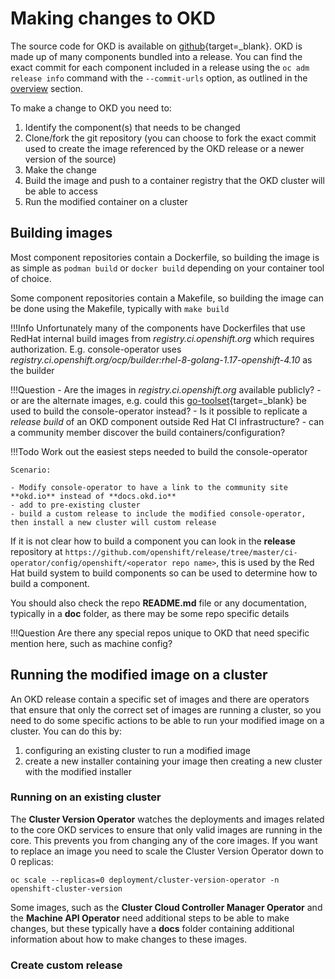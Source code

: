 # Making changes to OKD

<!--- cSpell:ignore podman Dockerfiles toolset -->

The source code for OKD is available on [github](https://github.com/openshift){target=_blank}.  OKD is made up of many components bundled into a release.  You can find the exact commit for each component included in a release using the `oc adm release info` command with the `--commit-urls` option, as outlined in the [overview](./index.md#okd-releases) section.

To make a change to OKD you need to:

1. Identify the component(s) that needs to be changed
2. Clone/fork the git repository (you can choose to fork the exact commit used to create the image referenced by the OKD release or a newer version of the source)
3. Make the change
4. Build the image and push to a container registry that the OKD cluster will be able to access
5. Run the modified container on a cluster

## Building images

Most component repositories contain a Dockerfile, so building the image is as simple as `podman build` or `docker build` depending on your container tool of choice.

Some component repositories contain a Makefile, so building the image can be done using the Makefile, typically with `make build`

!!!Info
    Unfortunately many of the components have Dockerfiles that use RedHat internal build images from *registry.ci.openshift.org* which requires authorization.  E.g. console-operator uses *registry.ci.openshift.org/ocp/builder:rhel-8-golang-1.17-openshift-4.10* as the builder

!!!Question
    - Are the images in *registry.ci.openshift.org* available publicly?
        - or are the alternate images, e.g. could this [go-toolset](https://catalog.redhat.com/software/containers/rhel8/go-toolset/5b9c810add19c70b45cbd666){target=_blank} be used to build the console-operator instead?
    - Is it possible to replicate a *release build* of an OKD component outside Red Hat CI infrastructure?
        - can a community member discover the build containers/configuration?

!!!Todo
    Work out the easiest steps needed to build the console-operator

    Scenario:

    - Modify console-operator to have a link to the community site **okd.io** instead of **docs.okd.io**
    - add to pre-existing cluster
    - build a custom release to include the modified console-operator, then install a new cluster will custom release

If it is not clear how to build a component you can look in the **release** repository at `https://github.com/openshift/release/tree/master/ci-operator/config/openshift/<operator repo name>`, this is used by the Red Hat build system to build components so can be used to determine how to build a component.

You should also check the repo **README.md** file or any documentation, typically in a **doc** folder, as there may be some repo specific details

!!!Question
    Are there any special repos unique to OKD that need specific mention here, such as machine config?

## Running the modified image on a cluster

An OKD release contain a specific set of images and there are operators that ensure that only the correct set of images are running a cluster, so you need to do some specific actions to be able to run your modified image on a cluster.  You can do this by:

1. configuring an existing cluster to run a modified image
2. create a new installer containing your image then creating a new cluster with the modified installer

### Running on an existing cluster

The **Cluster Version Operator** watches the deployments and images related to the core OKD services to ensure that only valid images are running in the core.  This prevents you from changing any of the core images.  If you want to replace an image you need to scale the Cluster Version Operator down to 0 replicas:

``` shell
oc scale --replicas=0 deployment/cluster-version-operator -n openshift-cluster-version
```

Some images, such as the **Cluster Cloud Controller Manager Operator** and the **Machine API Operator** need additional steps to be able to make changes, but these typically have a **docs** folder containing additional information about how to make changes to these images.

### Create custom release
